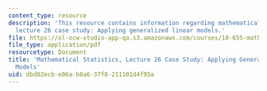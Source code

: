 ```yaml
---
content_type: resource
description: 'This resource contains information regarding mathematical statistics,
  lecture 26 case study: Applying generalized linear models.'
file: https://ol-ocw-studio-app-qa.s3.amazonaws.com/courses/18-655-mathematical-statistics-spring-2016/dbd02ecbe06ab8a637f8211101d4f95a_MIT18_655S16_LecNote26.pdf
file_type: application/pdf
resourcetype: Document
title: 'Mathematical Statistics, Lecture 26 Case Study: Applying Generalized Linear
  Models'
uid: dbd02ecb-e06a-b8a6-37f8-211101d4f95a
---
```


